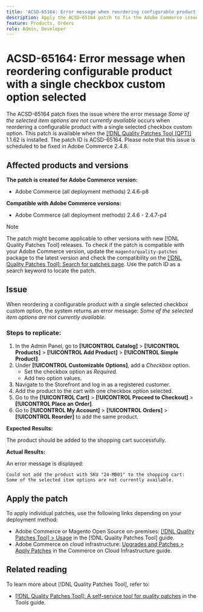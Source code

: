 ```yaml
---
title: 'ACSD-65164: Error message when reordering configurable product with a single checkbox custom option selected'
description: Apply the ACSD-65164 patch to fix the Adobe Commerce issue where the error message *Some of the selected item options are not currently available* occurs when reordering a configurable product with a single selected checkbox custom option.
feature: Products, Orders
role: Admin, Developer
---
```


# ACSD-65164: Error message when reordering configurable product with a single checkbox custom option selected

The ACSD-65164 patch fixes the issue where the error message *Some of the selected item options are not currently available* occurs when reordering a configurable product with a single selected checkbox custom option. This patch is available when the [[!DNL Quality Patches Tool (QPT)]](/help/tools/quality-patches-tool/quality-patches-tool-to-self-serve-quality-patches.md) 1.1.62 is installed. The patch ID is ACSD-65164. Please note that this issue is scheduled to be fixed in Adobe Commerce 2.4.8.

## Affected products and versions

**The patch is created for Adobe Commerce version:**

* Adobe Commerce (all deployment methods) 2.4.6-p8

**Compatible with Adobe Commerce versions:**

* Adobe Commerce (all deployment methods) 2.4.6 - 2.4.7-p4

>[!NOTE]
>
>The patch might become applicable to other versions with new [!DNL Quality Patches Tool] releases. To check if the patch is compatible with your Adobe Commerce version, update the `magento/quality-patches` package to the latest version and check the compatibility on the [[!DNL Quality Patches Tool]: Search for patches page](https://experienceleague.adobe.com/tools/commerce-quality-patches/index.html). Use the patch ID as a search keyword to locate the patch.

## Issue

When reordering a configurable product with a single selected checkbox custom option, the system returns an error message: *Some of the selected item options are not currently available*.

### Steps to replicate:

1. In the Admin Panel, go to **[!UICONTROL Catalog]** > **[!UICONTROL Products]** > **[!UICONTROL Add Product]** > **[!UICONTROL Simple Product]**. 
1. Under **[!UICONTROL Customizable Options]**, add a *Checkbox* option.
    * Set the checkbox option as *Required*.
    * Add two option values.
1. Navigate to the Storefront and log in as a registered customer.
1. Add the product to the cart with one checkbox option selected.
1. Go to the **[!UICONTROL Cart]** > **[!UICONTROL Proceed to Checkout]** > **[!UICONTROL Place an Order]**.
1. Go to **[!UICONTROL My Account]** > **[!UICONTROL Orders]** >  **[!UICONTROL Reorder]** to add the same product.

**Expected Results:**

The product should be added to the shopping cart successfully.

**Actual Results:**

An error message is displayed:

```
Could not add the product with SKU "24-MB01" to the shopping cart: Some of the selected item options are not currently available.
```


## Apply the patch

To apply individual patches, use the following links depending on your deployment method:

* Adobe Commerce or Magento Open Source on-premises: [[!DNL Quality Patches Tool] > Usage](/help/tools/quality-patches-tool/usage.md) in the [!DNL Quality Patches Tool] guide.
* Adobe Commerce on cloud infrastructure: [Upgrades and Patches > Apply Patches](https://experienceleague.adobe.com/docs/commerce-cloud-service/user-guide/develop/upgrade/apply-patches.html) in the Commerce on Cloud Infrastructure guide.

## Related reading

To learn more about [!DNL Quality Patches Tool], refer to:

* [[!DNL Quality Patches Tool]: A self-service tool for quality patches](/help/tools/quality-patches-tool/quality-patches-tool-to-self-serve-quality-patches.md) in the Tools guide.
